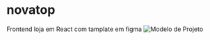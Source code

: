 # novatop
Frontend loja em React com tamplate em figma
<img src="novatop/src/assets/Tamplate_Figma.png" alt="Modelo de Projeto">
